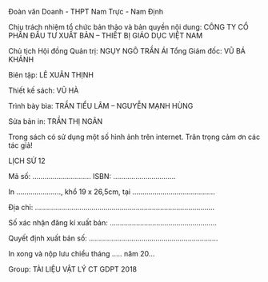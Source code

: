Đoàn văn Doanh - THPT Nam Trực - Nam Định

Chịu trách nhiệm tổ chức bản thảo và bản quyền nội dung:
CÔNG TY CỔ PHẦN ĐẦU TƯ XUẤT BẢN – THIẾT BỊ GIÁO DỤC VIỆT NAM

Chủ tịch Hội đồng Quản trị: NGỤY NGÔ TRẦN ÁI
Tổng Giám đốc: VŨ BÁ KHÁNH

Biên tập:
LÊ XUÂN THỊNH

Thiết kế sách:
VŨ HÀ

Trình bày bìa:
TRẦN TIỂU LÂM – NGUYỄN MẠNH HÙNG

Sửa bản in:
TRẦN THỊ NGÂN

Trong sách có sử dụng một số hình ảnh trên internet. Trân trọng cảm ơn các tác giả!

LỊCH SỬ 12

Mã số: .............................
ISBN: ...............................

In ......................, khổ 19 x 26,5cm, tại .........................................

Địa chỉ: .........................................................................................

Số xác nhận đăng kí xuất bản: .....................................................

Quyết định xuất bản số: ................................................................

In xong và nộp lưu chiểu tháng ..... năm 20...

Group: TÀI LIỆU VẬT LÝ CT GDPT 2018